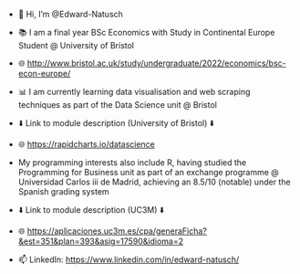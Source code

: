 - 👋 Hi, I’m @Edward-Natusch

- 📚 I am a final year BSc Economics with Study in Continental Europe Student @ University of Bristol 
- 🌐 http://www.bristol.ac.uk/study/undergraduate/2022/economics/bsc-econ-europe/

- 📊 I am currently learning data visualisation and web scraping techniques as part of the Data Science unit @ Bristol
- ⬇️ Link to module description (University of Bristol) ⬇️
- 🌐 https://rapidcharts.io/datascience

- My programming interests also include R, having studied the Programming for Business unit as part of an exchange programme @ Universidad Carlos iii de Madrid, achieving an 8.5/10 (notable) under the Spanish grading system
- ⬇️ Link to module description (UC3M) ⬇️
- 🌐 https://aplicaciones.uc3m.es/cpa/generaFicha?&est=351&plan=393&asig=17590&idioma=2

- 📫 LinkedIn: https://www.linkedin.com/in/edward-natusch/

<!---
Edward-Natusch/Edward-Natusch is a ✨ special ✨ repository because its `README.md` (this file) appears on your GitHub profile.
You can click the Preview link to take a look at your changes.
--->
